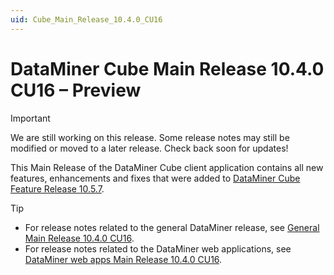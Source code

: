 ```yaml
---
uid: Cube_Main_Release_10.4.0_CU16
---
```


# DataMiner Cube Main Release 10.4.0 CU16 – Preview

> [!IMPORTANT]
> We are still working on this release. Some release notes may still be modified or moved to a later release. Check back soon for updates!

This Main Release of the DataMiner Cube client application contains all new features, enhancements and fixes that were added to [DataMiner Cube Feature Release 10.5.7](xref:Cube_Feature_Release_10.5.7).

> [!TIP]
>
> - For release notes related to the general DataMiner release, see [General Main Release 10.4.0 CU16](xref:General_Main_Release_10.4.0_CU16).
> - For release notes related to the DataMiner web applications, see [DataMiner web apps Main Release 10.4.0 CU16](xref:Web_apps_Main_Release_10.4.0_CU16).
